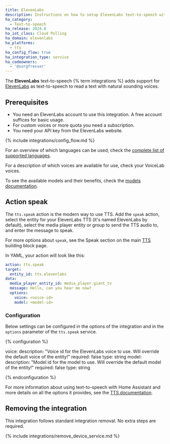 ```yaml
---
title: ElevenLabs
description: Instructions on how to setup ElevenLabs text-to-speech with Home Assistant.
ha_category:
  - Text-to-speech
ha_release: 2024.8
ha_iot_class: Cloud Polling
ha_domain: elevenlabs
ha_platforms:
  - tts
ha_config_flow: true
ha_integration_type: service
ha_codeowners:
  - '@sorgfresser'
---
```


The **ElevenLabs** text-to-speech {% term integrations %} adds support for [ElevenLabs](https://elevenlabs.io/) as text-to-speech to read a text with natural sounding voices.

## Prerequisites

- You need an ElevenLabs account to use this integration. A free account suffices for basic usage.
- For custom voices or more quota you need a subscription.
- You need your API key from the ElevenLabs website.

{% include integrations/config_flow.md %}

For an overview of which languages can be used, check the [complete list of supported languages](https://elevenlabs.io/languages).

For a description of which voices are available for use, check your VoiceLab voices.

To see the available models and their benefits, check the [models documentation](https://elevenlabs.io/docs/speech-synthesis/models).

## Action speak

The `tts.speak` action is the modern way to use TTS. Add the `speak` action, select the entity for your ElevenLabs TTS (it's named ElevenLabs by default), select the media player entity or group to send the TTS audio to, and enter the message to speak.

For more options about `speak`, see the Speak section on the main [TTS](/integrations/tts/#service-speak) building block page.

In YAML, your action will look like this:

```yaml
action: tts.speak
target:
  entity_id: tts.elevenlabs
data:
  media_player_entity_id: media_player.giant_tv
  message: Hello, can you hear me now?
  options:
    voice: <voice-id>
    model: <model-id>
```

### Configuration

Below settings can be configured in the options of the integration and in the `options` parameter of the `tts.speak` service.

{% configuration %}

voice:
  description: "Voice id for the ElevenLabs voice to use. Will override the default voice of the entity!"
  required: false
  type: string
model:
  description: "Model id for the model to use. Will override the default model of the entity!"
  required: false
  type: string

{% endconfiguration %}

For more information about using text-to-speech with Home Assistant and more details on all the options it provides, see the [TTS documentation](/integrations/tts/).

## Removing the integration

This integration follows standard integration removal. No extra steps are required.

{% include integrations/remove_device_service.md %}
